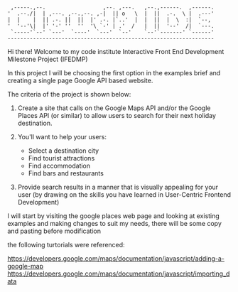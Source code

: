      ,-----.,--.                  ,--. ,---.   ,--.,------.  ,------.
    '  .--./|  | ,---. ,--.,--. ,-|  || o   \  |  ||  .-.  \ |  .---'
    |  |    |  || .-. ||  ||  |' .-. |`..'  |  |  ||  |  \  :|  `--, 
    '  '--'\|  |' '-' ''  ''  '\ `-' | .'  /   |  ||  '--'  /|  `---.
     `-----'`--' `---'  `----'  `---'  `--'    `--'`-------' `------'
    ----------------------------------------------------------------- 


Hi there! Welcome to my code institute Interactive Front End Development Milestone Project (IFEDMP)

In this project I will be choosing the first option in the examples brief and creating a single page Google API based website.

The criteria of the project is shown below:

1. Create a site that calls on the Google Maps API and/or the Google Places API (or similar) to allow users to search for their next holiday destination. 
2. You'll want to help your users:
        
      - Select a destination city
      - Find tourist attractions
      - Find accommodation
      - Find bars and restaurants

3. Provide search results in a manner that is visually appealing for your user (by drawing on the skills you have learned in User-Centric Frontend Development)


I will start by visiting the google places web page and looking at existing examples and making changes to suit my needs, there will be some copy and pasting before modification

the following turtorials were referenced:

https://developers.google.com/maps/documentation/javascript/adding-a-google-map
https://developers.google.com/maps/documentation/javascript/importing_data
